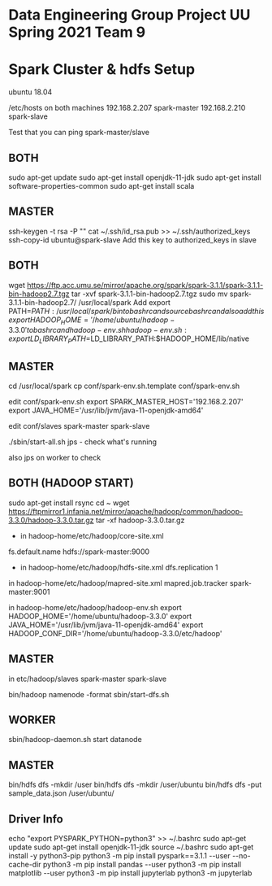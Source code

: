 # Data Engineering Group Project UU Spring 2021 Team 9

# Spark Cluster & hdfs Setup 
ubuntu 18.04

/etc/hosts on both machines
192.168.2.207 spark-master
192.168.2.210 spark-slave

Test that you can ping spark-master/slave

## BOTH
sudo apt-get update
sudo apt-get install openjdk-11-jdk
sudo apt-get install software-properties-common
sudo apt-get install scala

## MASTER
ssh-keygen -t rsa -P ""
cat ~/.ssh/id_rsa.pub >> ~/.ssh/authorized_keys
ssh-copy-id ubuntu@spark-slave
Add this key to authorized_keys in slave

## BOTH
wget https://ftp.acc.umu.se/mirror/apache.org/spark/spark-3.1.1/spark-3.1.1-bin-hadoop2.7.tgz
tar -xvf spark-3.1.1-bin-hadoop2.7.tgz
sudo mv spark-3.1.1-bin-hadoop2.7/ /usr/local/spark
Add export PATH=$PATH:/usr/local/spark/bin to bashrc and source bashrc
and also add this export HADOOP_HOME='/home/ubuntu/hadoop-3.3.0' to bashrc and hadoop-env.sh
hadoop-env.sh: export LD_LIBRARY_PATH=$LD_LIBRARY_PATH:$HADOOP_HOME/lib/native

## MASTER
cd /usr/local/spark
cp conf/spark-env.sh.template conf/spark-env.sh

edit conf/spark-env.sh
export SPARK_MASTER_HOST='192.168.2.207'
export JAVA_HOME='/usr/lib/jvm/java-11-openjdk-amd64'

edit conf/slaves
spark-master
spark-slave

./sbin/start-all.sh
jps - check what's running

also jps on worker to check
## BOTH (HADOOP START)
sudo apt-get install rsync
cd ~
wget https://ftpmirror1.infania.net/mirror/apache/hadoop/common/hadoop-3.3.0/hadoop-3.3.0.tar.gz
tar -xf hadoop-3.3.0.tar.gz

* in hadoop-home/etc/hadoop/core-site.xml
<configuration>
        <property>
                <name>fs.default.name</name>
                <value>hdfs://spark-master:9000</value>
        </property>
</configuration>

* in hadoop-home/etc/hadoop/hdfs-site.xml
     <property>
         <name>dfs.replication</name>
         <value>1</value>
     </property>

in hadoop-home/etc/hadoop/mapred-site.xml
<configuration>
     <property>
         <name>mapred.job.tracker</name>
         <value>spark-master:9001</value>
     </property>
</configuration>

in hadoop-home/etc/hadoop/hadoop-env.sh
export HADOOP_HOME='/home/ubuntu/hadoop-3.3.0'
export JAVA_HOME='/usr/lib/jvm/java-11-openjdk-amd64'
export HADOOP_CONF_DIR='/home/ubuntu/hadoop-3.3.0/etc/hadoop'
## MASTER
in etc/hadoop/slaves
spark-master
spark-slave


bin/hadoop namenode -format
sbin/start-dfs.sh
## WORKER
sbin/hadoop-daemon.sh start datanode
## MASTER
bin/hdfs dfs -mkdir /user
bin/hdfs dfs -mkdir /user/ubuntu
bin/hdfs dfs -put sample_data.json /user/ubuntu/

## Driver Info
echo "export PYSPARK_PYTHON=python3" >> ~/.bashrc
sudo apt-get update
sudo apt-get install openjdk-11-jdk
source ~/.bashrc
sudo apt-get install -y python3-pip
python3 -m pip install pyspark==3.1.1 --user --no-cache-dir
python3 -m pip install pandas --user
python3 -m pip install matplotlib --user
python3 -m pip install jupyterlab
python3 -m jupyterlab
